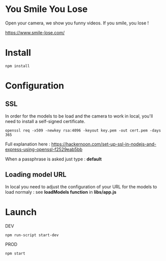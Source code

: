 # You Smile You Lose

Open your camera, we show you funny videos. If you smile, you lose !

https://www.smile-lose.com/

# Install

```
npm install
```

# Configuration

## SSL

In order for the models to be load and the camera to work in local, you'll need to install a self-signed certificate.

```
openssl req -x509 -newkey rsa:4096 -keyout key.pem -out cert.pem -days 365
```

Full explanation here : https://hackernoon.com/set-up-ssl-in-nodejs-and-express-using-openssl-f2529eab5bb

When a passphrase is asked just type : **default**

## Loading model URL

In local you need to adjust the configuration of your URL for the models to load normaly : see **loadModels function** in **libs/app.js**

# Launch

DEV

```
npm run-script start-dev
```

PROD

```
npm start
```